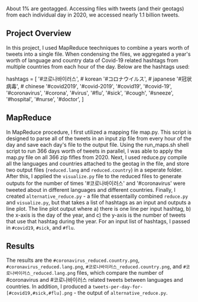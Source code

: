 About 1% are geotagged. Accessing files with tweets (and their geotags) from each individual day in 2020, we accessed nearly 1.1 billion tweets.

## Project Overview
In this project, I used MapReduce teechniques to combine a years worth of tweets into a single file. When condensing the files, we aggregated a year's worth of language and country data of Covid-19 related hashtags from multiple countries from each hour of the day. Below are the hashtags used:

hashtags = [
    '#코로나바이러스',  # korean
    '#コロナウイルス',  # japanese
    '#冠状病毒',        # chinese
    '#covid2019',
    '#covid-2019',
    '#covid19',
    '#covid-19',
    '#coronavirus',
    '#corona',
    '#virus',
    '#flu',
    '#sick',
    '#cough',
    '#sneeze',
    '#hospital',
    '#nurse',
    '#doctor',
    ]

## MapReduce
In MapReduce procedure, I first utilized a mapping file map.py. This script is designed to parse all of the tweets in an input zip file from every hour of the day and save each day's file to the output file. Using the run_maps.sh shell script to run 366 days worth of tweets in parallel, I was able to apply the map.py file on all 366 zip fifles from 2020. Next, I used reduce.py compile all the languages and countries attached to the geotag in the file, and store two output files (`reduced.lang` and `reduced.country`) in a seperate folder. After this, I applied the `visualize.py` file to the reduced files to generate outputs for the number of times '#코로나바이러스' and '#coronavirus' were tweeted about in different languages and different countries. Finally, I created `alternative_reduce.py` - a file that essentailly combined `reduce.py` and `visualize.py`, but that takes a list of hashtags as an input and outputs a line plot. The line plot output  where a) there is one line per input hashtag, b) the x-axis is the day of the year, and c) the y-axis is the number of tweets that use that hashtag during the year. For an input list of hashtags, I passed in `#covid19`, `#sick`, and `#flu`. 

## Results
The results are the `#coronavirus_reduced.country.png`, `#coronavirus_reduced.lang.png`, `#코로나바이러스_reduced.country.png`, and `#코로나바이러스_reduced.lang.png` files, which compare the number of #coronavirus and #코로나바이러스 related tweets between languages and countries. In addition, I produced a `tweets-per-day-for-[#covid19,#sick,#flu].png` - the output of `alternative_reduce.py`. 

